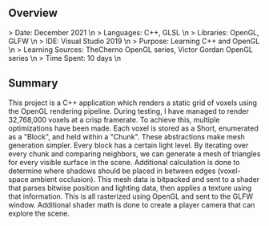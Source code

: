 <h2>Overview</h2>
> Date: December 2021 \n
> Languages: C++, GLSL \n
> Libraries: OpenGL, GLFW \n
> IDE: Visual Studio 2019 \n
> Purpose: Learning C++ and OpenGL \n
> Learning Sources: TheCherno OpenGL series, Victor Gordan OpenGL series \n
> Time Spent: 10 days \n

<h2>Summary</h2>
<p>
 This project is a C++ application which renders a static grid of voxels using the OpenGL rendering pipeline. During testing, I have managed to render 32,768,000 voxels at a crisp framerate. To achieve this, multiple optimizations have been made. Each voxel is stored as a Short, enumerated as a "Block", and held within a "Chunk". These abstractions make mesh generation simpler. Every block has a certain light level. By iterating over every chunk and comparing neighbors, we can generate a mesh of triangles for every visible surface in the scene. Additional calculation is done to determine where shadows should be placed in between edges (voxel-space ambient occlusion). This mesh data is bitpacked and sent to a shader that parses bitwise position and lighting data, then applies a texture using that information. This is all rasterized using OpenGL and sent to the GLFW window. Additional shader math is done to create a player camera that can explore the scene. 
</p>

